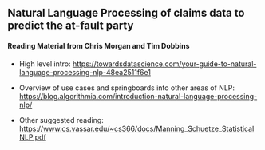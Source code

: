 ## Natural Language Processing of claims data to predict the at-fault party

#### Reading Material from Chris Morgan and Tim Dobbins


- High level intro: https://towardsdatascience.com/your-guide-to-natural-language-processing-nlp-48ea2511f6e1

- Overview of use cases and springboards into other areas of NLP: https://blog.algorithmia.com/introduction-natural-language-processing-nlp/

- Other suggested reading: https://www.cs.vassar.edu/~cs366/docs/Manning_Schuetze_StatisticalNLP.pdf